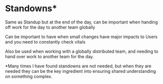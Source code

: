 # Standowns\*

Same as Standup but at the end of the day, can be important when handing off work for the day to another team globally

Can be important to have when small changes have major impacts to Users and you need to constantly check vitals  
  
Also be used when working with a globally distributed team, and needing to hand over work to another team for the day.  
  
\*Many times I have found standowns are not needed, but when they are needed they can be the key ingredient into ensuring shared understanding on something complex.

